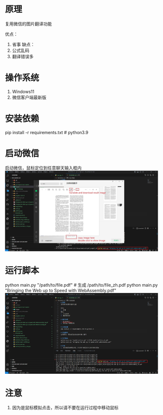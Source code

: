 # 原理
复用微信的图片翻译功能

优点：
1. 省事
缺点：
1. 公式乱码
2. 翻译错误多

# 操作系统
1. Windows11
2. 微信客户端最新版

# 安装依赖
pip install -r requirements.txt # python3.9

# 启动微信
启动微信，鼠标定位到任意聊天输入框内
![image](images/wechat.jpg)

# 运行脚本
python main.py "/path/to/file.pdf" # 生成 /path/to/file_zh.pdf
python main.py "Bringing the Web up to Speed with WebAssembly.pdf"
![image](images/vscode.jpg)

# 注意
1. 因为是鼠标模拟点击，所以请不要在运行过程中移动鼠标